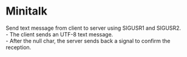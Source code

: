 #		Minitalk

Send text message from client to server using SIGUSR1 and SIGUSR2.  
	- The client sends an UTF-8 text message.  
	- After the null char, the server sends back a signal to confirm the reception.
